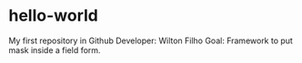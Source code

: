 # hello-world
My first repository in Github
Developer: Wilton Filho
Goal: Framework to put mask inside a field form.
